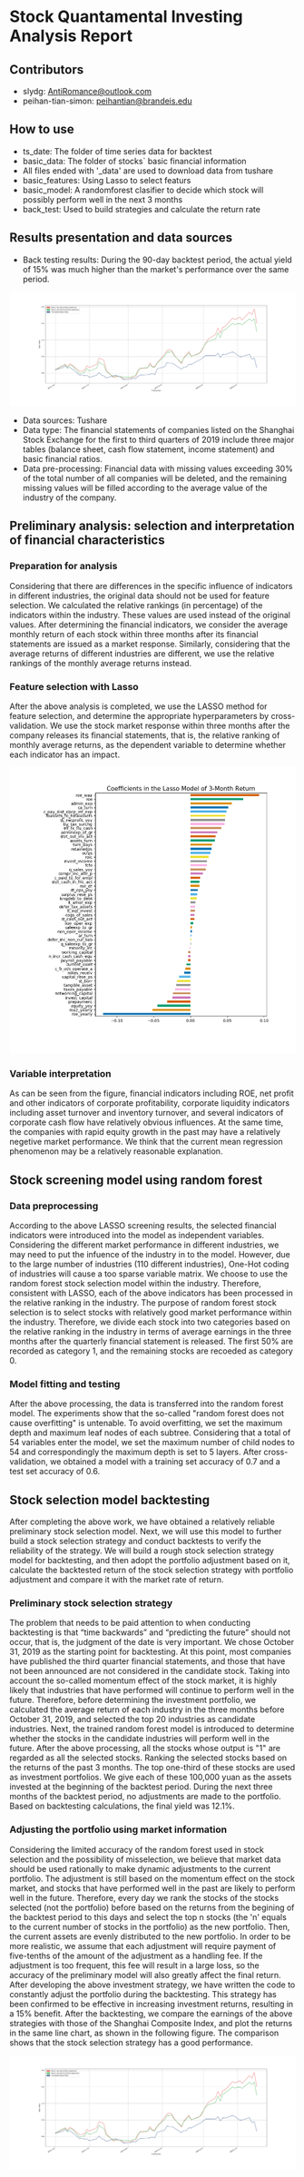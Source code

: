 # Stock Quantamental Investing Analysis Report

## Contributors
- slydg: AntiRomance@outlook.com
- peihan-tian-simon: peihantian@brandeis.edu

## How to use
- ts_date: The folder of time series data for backtest 
- basic_data: The folder of stocks` basic financial information
- All files ended with '_data' are used to download data from tushare
- basic_features: Using Lasso to select featurs
- basic_model: A randomforest clasifier to decide which stock will possibly perform well in the next 3 months
- back_test: Used to build strategies and calculate the return rate   

## Results presentation and data sources
- Back testing results: During the 90-day backtest period, the actual yield of 15% was much higher than the market's performance over the same period.

![avatar](back_test_result.png)
- Data sources: Tushare
- Data type: The financial statements of companies listed on the Shanghai Stock Exchange for the first to third quarters of 2019 include three major tables (balance sheet, cash flow statement, income statement) and basic financial ratios.
- Data pre-processing: Financial data with missing values exceeding 30% of the total number of all companies will be deleted, and the remaining missing values will be filled according to the average value of the industry of the company.

## Preliminary analysis: selection and interpretation of financial characteristics
### Preparation for analysis
Considering that there are differences in the specific influence of indicators in different industries, the original data should not be used for feature selection. We calculated the relative rankings (in percentage) of the indicators  within the industry. These values are used instead of the original values. After determining the financial indicators, we consider the average monthly return of each stock within three months after its financial statements are issued as a market response. Similarly, considering that the average returns of different industries are different, we use the relative rankings of the monthly average returns instead. 
### Feature selection with Lasso
After the above analysis is completed, we use the LASSO method for feature selection, and determine the appropriate hyperparameters by cross-validation. We use the stock market response within three months after the company releases its financial statements, that is, the relative ranking of monthly average returns, as the dependent variable to determine whether each indicator has an impact.

![avatar](seasonal_factors.png)
### Variable interpretation
As can be seen from the figure, financial indicators including ROE, net profit and other indicators of corporate profitability, corporate liquidity indicators including asset turnover and inventory turnover, and several indicators of corporate cash flow have relatively obvious influences. At the same time, the companies with rapid equity growth in the past may have a relatively negetive market performance. We think that the current mean regression phenomenon may be a relatively reasonable explanation.

## Stock screening model using random forest
### Data preprocessing
According to the above LASSO screening results, the selected financial indicators were introduced into the model as independent variables. Considering the different market performance in different industries, we may need to put the infuence of the industry in to the model. However, due to the large number of industries (110 different industries), One-Hot coding of industries will cause a too sparse variable matrix. We choose to use the random forest stock selection model within the industry. Therefore, consistent with LASSO, each of the above indicators has been processed in the relative ranking in the industry. The purpose of random forest stock selection is to select stocks with relatively good market performance within the industry. Therefore, we divide each stock into two categories based on the relative ranking in the industry in terms of average earnings in the three months after the quarterly financial statement is released. The first 50% are recorded as category 1, and the remaining stocks are recoeded as category 0.
### Model fitting and testing
After the above processing, the data is transferred into the random forest model. The experiments show that the so-called "random forest does not cause overfitting" is untenable. To avoid overfitting, we set the maximum depth and maximum leaf nodes of each subtree. Considering that a total of 54 variables enter the model, we set the maximum number of child nodes to 54 and correspondingly the maximum depth is set to 5 layers. After cross-validation, we obtained a model with a training set accuracy of 0.7 and a test set accuracy of 0.6.

## Stock selection model backtesting
After completing the above work, we have obtained a relatively reliable preliminary stock selection model. Next, we will use this model to further build a stock selection strategy and conduct backtests to verify the reliability of the strategy. We will build a rough stock selection strategy model for backtesting, and then adopt the portfolio adjustment based on it, calculate the backtested return of the stock selection strategy with portfolio adjustment and compare it with the market rate of return.
### Preliminary stock selection strategy
The problem that needs to be paid attention to when conducting backtesting is that “time backwards” and “predicting the future” should not occur, that is, the judgment of the date is very important. We chose October 31, 2019 as the starting point for backtesting. At this point, most companies have published the third quarter financial statements, and those that have not been announced are not considered in the candidate stock. Taking into account the so-called momentum effect of the stock market, it is highly likely that industries that have performed will continue to perform well in the future. Therefore, before determining the investment portfolio, we calculated the average return of each industry in the three months before October 31, 2019, and selected the top 20 industries as candidate industries. Next, the trained random forest model is introduced to determine whether the stocks in the candidate industries will perform well in the future. After the above processing, all the stocks whose output is "1" are regarded as all the selected stocks. Ranking the selected stocks based on the returns of the past 3 months. The top one-third of these stocks are used as investment portfolios. We give each of these 100,000 yuan as the assets invested at the beginning of the backtest period. During the next three months of the backtest period, no adjustments are made to the portfolio. Based on backtesting calculations, the final yield was 12.1%.
### Adjusting the portfolio using market information
Considering the limited accuracy of the random forest used in stock selection and the possibility of misselection, we believe that market data should be used rationally to make dynamic adjustments to the current portfolio. The adjustment is still based on the momentum effect on the stock market, and stocks that have performed well in the past are likely to perform well in the future.
Therefore, every day we rank the stocks of the stocks selected (not the portfolio) before based on the returns from the begining of the backtest period to this days and select the top n stocks (the 'n' equals to the current number of stocks in the portfolio) as the new portfolio. Then, the current assets are evenly distributed to the new portfolio. In order to be more realistic, we assume that each adjustment will require payment of five-tenths of the amount of the adjustment as a handling fee. If the adjustment is too frequent, this fee will result in a large loss, so the accuracy of the preliminary model will also greatly affect the final return.
After developing the above investment strategy, we have written the code to constantly adjust the portfolio during the backtesting. This strategy has been confirmed to be effective in increasing investment returns, resulting in a 15% benefit. After the backtesting, we compare the earnings of the above strategies with those of the Shanghai Composite Index, and plot the returns in the same line chart, as shown in the following figure. The comparison shows that the stock selection strategy has a good performance.

![avatar](back_test_result.png)

